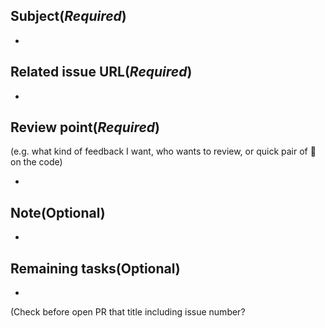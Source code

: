 ## Subject(*Required*)
+

## Related issue URL(*Required*)
+ 

## Review point(*Required*)
(e.g. what kind of feedback I want, who wants to review, or quick pair of :eyes: on the code)

+

## Note(Optional)
+ 

## Remaining tasks(Optional)
+ 

(Check before open PR that title including issue number?
